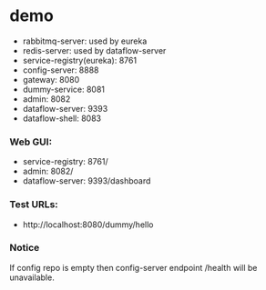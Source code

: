 # demo

* rabbitmq-server: used by eureka
* redis-server: used by dataflow-server
* service-registry(eureka): 8761
* config-server: 8888
* gateway: 8080
* dummy-service: 8081
* admin: 8082
* dataflow-server: 9393
* dataflow-shell: 8083

### Web GUI:
* service-registry: 8761/
* admin: 8082/
* dataflow-server: 9393/dashboard

### Test URLs:

* http://localhost:8080/dummy/hello

### Notice

If config repo is empty then config-server endpoint /health will be unavailable.
